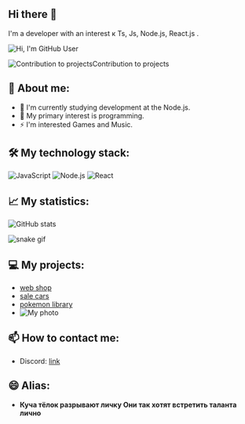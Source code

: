 ## Hi there 👋

I'm a developer with an interest к Ts, Js, Node.js, React.js .

![Hi, I'm GitHub User](https://img.shields.io/badge/Hello-%20GitHub-blue?style=for-the-badge)

![Contribution to projectsContribution to projects](https://github-readme-streak-stats.herokuapp.com/?user=zxcmixka)

## 🚀 About me:
- 🌱 I'm currently studying development at the Node.js.
- 🤔 My primary interest is programming.
- ⚡ I'm interested Games and Music.

## 🛠️ My technology stack:
![JavaScript](https://img.shields.io/badge/-JavaScript-yellow?style=flat-square&logo=javascript&logoColor=fff)
![Node.js](https://img.shields.io/badge/-Node.js-green?style=flat-square&logo=node.js&logoColor=fff)
![React](https://img.shields.io/badge/-React-blue?style=flat-square&logo=react&logoColor=fff)

## 📈 My statistics:

![GitHub stats](https://github-readme-stats.vercel.app/api?username=zxcmixka&show_icons=true&count_private=true&hide=prs&theme=radical)


![snake gif](https://github.com/zxcmixka/zxcmixka/blob/output/github-contribution-grid-snake.svg)

## 💻 My projects:
- [web shop ](https://github.com/zxcmixka/web-shop)
- [sale cars](https://github.com/harukee-dev/bmw-dealer-website)
- [pokemon library](https://github.com/harukee-dev/pokemon_library)
- ![My photo](https://media.tenor.com/5BYK-WS0__gAAAAM/cool-fun.gif)


## 📫 How to contact me:
- Discord: [link](https://discord.gg/MTJQvTGwyN)


## 😄 Alias:
- **Куча тёлок разрывают личку Они так хотят встретить таланта лично**
